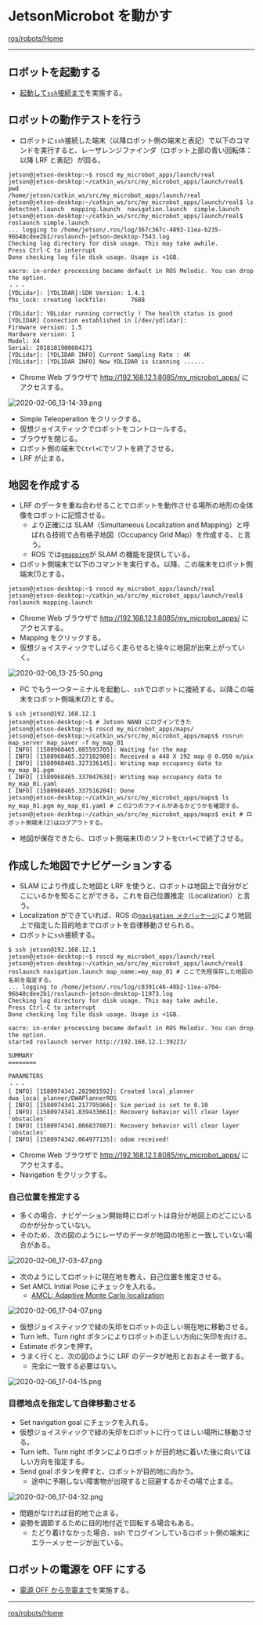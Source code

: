 # JetsonMicrobot を動かす

[ros/robots/Home](Home.md)

---

## ロボットを起動する

- [起動して`ssh`接続まで](./robot_for_ipbl_microbot_boot_shutdown.md)を実施する。

## ロボットの動作テストを行う

- ロボットに`ssh`接続した端末（以降ロボット側の端末と表記）で以下のコマンドを実行すると、レーザレンジファインダ（ロボット上部の青い回転体：以降 LRF と表記）が回る。

```shell
jetson@jetson-desktop:~$ roscd my_microbot_apps/launch/real
jetson@jetson-desktop:~/catkin_ws/src/my_microbot_apps/launch/real$ pwd
/home/jetson/catkin_ws/src/my_microbot_apps/launch/real
jetson@jetson-desktop:~/catkin_ws/src/my_microbot_apps/launch/real$ ls
detectnet.launch  mapping.launch  navigation.launch  simple.launch
jetson@jetson-desktop:~/catkin_ws/src/my_microbot_apps/launch/real$ roslaunch simple.launch
... logging to /home/jetson/.ros/log/367c367c-4893-11ea-b235-96b48cdee2b1/roslaunch-jetson-desktop-7543.log
Checking log directory for disk usage. This may take awhile.
Press Ctrl-C to interrupt
Done checking log file disk usage. Usage is <1GB.

xacro: in-order processing became default in ROS Melodic. You can drop the option.
・・・
[YDLidar]: [YDLIDAR]:SDK Version: 1.4.1
fhs_lock: creating lockfile:       7688

[YDLidar]: YDLidar running correctly ! The health status is good
[YDLIDAR] Connection established in [/dev/ydlidar]:
Firmware version: 1.5
Hardware version: 1
Model: X4
Serial: 2018101900004171
[YDLidar]: [YDLIDAR INFO] Current Sampling Rate : 4K
[YDLidar]: [YDLIDAR INFO] Now YDLIDAR is scanning ......
```

- Chrome Web ブラウザで http://192.168.12.1:8085/my_microbot_apps/ にアクセスする。

![2020-02-06_13-14-39.png](./2020-02-06_13-14-39.png)

- Simple Teleoperation をクリックする。
- 仮想ジョイスティックでロボットをコントロールする。
- ブラウザを閉じる。
- ロボット側の端末で`Ctrl+C`でソフトを終了させる。
- LRF が止まる。

## 地図を作成する

- LRF のデータを重ね合わせることでロボットを動作させる場所の地形の全体像をロボットに記憶させる。
  - より正確には SLAM（Simultaneous Localization and Mapping）と呼ばれる技術で占有格子地図（Occupancy Grid Map）を作成する、と言う。
  - ROS では[`gmapping`](http://wiki.ros.org/gmapping)が SLAM の機能を提供している。
- ロボット側端末で以下のコマンドを実行する。以降、この端末をロボット側端末(1)とする。

```shell
jetson@jetson-desktop:~$ roscd my_microbot_apps/launch/real
jetson@jetson-desktop:~/catkin_ws/src/my_microbot_apps/launch/real$ roslaunch mapping.launch
```

- Chrome Web ブラウザで http://192.168.12.1:8085/my_microbot_apps/ にアクセスする。
- Mapping をクリックする。
- 仮想ジョイスティックでしばらく走らせると徐々に地図が出来上がっていく。

![2020-02-06_13-25-50.png](./2020-02-06_13-25-50.png)

- PC でもう一つターミナルを起動し、`ssh`でロボットに接続する。以降この端末をロボット側端末(2)とする。

```shell
$ ssh jetson@192.168.12.1
jetson@jetson-desktop:~$ # Jetson NANO にログインできた
jetson@jetson-desktop:~$ roscd my_microbot_apps/maps/
jetson@jetson-desktop:~/catkin_ws/src/my_microbot_apps/maps$ rosrun map_server map_saver -f my_map_01
[ INFO] [1580968465.085593705]: Waiting for the map
[ INFO] [1580968465.327182908]: Received a 448 X 192 map @ 0.050 m/pix
[ INFO] [1580968465.327336145]: Writing map occupancy data to my_map_01.pgm
[ INFO] [1580968465.337047638]: Writing map occupancy data to my_map_01.yaml
[ INFO] [1580968465.337516204]: Done
jetson@jetson-desktop:~/catkin_ws/src/my_microbot_apps/maps$ ls
my_map_01.pgm my_map_01.yaml # この2つのファイルがあるかどうかを確認する。
jetson@jetson-desktop:~/catkin_ws/src/my_microbot_apps/maps$ exit # ロボット側端末(2)はログアウトする。
```

- 地図が保存できたら、ロボット側端末(1)のソフトを`Ctrl+C`で終了させる。

## 作成した地図でナビゲーションする

- SLAM により作成した地図と LRF を使うと、ロボットは地図上で自分がどこにいるかを知ることができる。これを自己位置推定（Localization）と言う。
- Localization ができていれば、ROS の[`navigation メタパッケージ`](http://wiki.ros.org/navigation)により地図上で指定した目的地までロボットを自律移動させられる。
- ロボットに`ssh`接続する。

```shell
$ ssh jetson@192.168.12.1
jetson@jetson-desktop:~$ roscd my_microbot_apps/launch/real
jetson@jetson-desktop:~/catkin_ws/src/my_microbot_apps/launch/real$ roslaunch navigation.launch map_name:=my_map_01 # ここで先程保存した地図の名前を指定する。
... logging to /home/jetson/.ros/log/c8391c46-48b2-11ea-a704-96b48cdee2b1/roslaunch-jetson-desktop-11973.log
Checking log directory for disk usage. This may take awhile.
Press Ctrl-C to interrupt
Done checking log file disk usage. Usage is <1GB.

xacro: in-order processing became default in ROS Melodic. You can drop the option.
started roslaunch server http://192.168.12.1:39223/

SUMMARY
========

PARAMETERS
・・・
[ INFO] [1580974341.202901592]: Created local_planner dwa_local_planner/DWAPlannerROS
[ INFO] [1580974341.217795966]: Sim period is set to 0.10
[ INFO] [1580974341.839433661]: Recovery behavior will clear layer 'obstacles'
[ INFO] [1580974341.866837087]: Recovery behavior will clear layer 'obstacles'
[ INFO] [1580974342.064977135]: odom received!
```

- Chrome Web ブラウザで http://192.168.12.1:8085/my_microbot_apps/ にアクセスする。
- Navigation をクリックする。

### 自己位置を推定する

- 多くの場合、ナビゲーション開始時にロボットは自分が地図上のどこにいるのかが分かっていない。
- そのため、次の図のようにレーザのデータが地図の地形と一致していない場合がある。

![2020-02-06_17-03-47.png](./2020-02-06_17-03-47.png)

- 次のようにしてロボットに現在地を教え、自己位置を推定させる。
- Set AMCL Initial Pose にチェックを入れる。
  - [AMCL: Adaptive Monte Carlo localization](http://wiki.ros.org/amcl)

![2020-02-06_17-04-07.png](./2020-02-06_17-04-07.png)

- 仮想ジョイスティックで緑の矢印をロボットの正しい現在地に移動させる。
- Turn left、Turn right ボタンによりロボットの正しい方向に矢印を向ける。
- Estimate ボタンを押す。
- うまく行くと、次の図のように LRF のデータが地形とおおよそ一致する。
  - 完全に一致する必要はない。

![2020-02-06_17-04-15.png](./2020-02-06_17-04-15.png)

### 目標地点を指定して自律移動させる

- Set navigation goal にチェックを入れる。
- 仮想ジョイスティックで緑の矢印をロボットに行ってほしい場所に移動させる。
- Turn left、Turn right ボタンによりロボットが目的地に着いた後に向いてほしい方向を指定する。
- Send goal ボタンを押すと、ロボットが目的地に向かう。
  - 途中に予期しない障害物が出現すると回避するかその場で止まる。

![2020-02-06_17-04-32.png](./2020-02-06_17-04-32.png)

- 問題がなければ目的地で止まる。
- 姿勢を調節するために目的地付近で回転する場合もある。
  - たどり着けなかった場合、ssh でログインしているロボット側の端末にエラーメッセージが出ている。

## ロボットの電源を OFF にする

- [電源 OFF から充電まで](https://github.com/KMiyawaki/lectures/blob/master/ros/robots/robot_for_ipbl_microbot_boot_shutdown.md#%E3%83%AD%E3%83%9C%E3%83%83%E3%83%88%E3%81%AE%E9%9B%BB%E6%BA%90%E3%82%92-off-%E3%81%AB%E3%81%99%E3%82%8B)を実施する。

---

[ros/robots/Home](Home.md)
